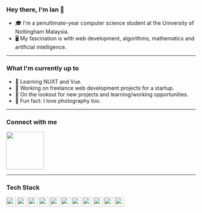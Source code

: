 ### Hey there, I'm Ian 👋

- 🎓 I'm a penultimate-year computer science student at the University of Nottingham Malaysia.
- 🖥️ My fascination is with web development, algorithms, mathematics and artificial intelligence.

---

### What I'm currently up to

- 🌱 Learning NUXT and Vue.
- 📌 Working on freelance web development projects for a startup.
- 💎 On the lookout for new projects and learning/working opportunities.
- 📸 Fun fact: I love photography too.

---

### Connect with me

<a href="https://www.instagram.com/ianczm/"><img width="100px" src="https://img.shields.io/badge/Instagram-E4405F?style=for-the-badge&logo=instagram&logoColor=white" /></a>


---

### Tech Stack

<img width="25px" src="https://cdn.jsdelivr.net/gh/devicons/devicon/icons/nuxtjs/nuxtjs-original.svg" />
<img width="25px" src="https://cdn.jsdelivr.net/gh/devicons/devicon/icons/vuejs/vuejs-original.svg" />
<img width="25px" src="https://cdn.jsdelivr.net/gh/devicons/devicon/icons/html5/html5-original.svg" />
<img width="25px" src="https://cdn.jsdelivr.net/gh/devicons/devicon/icons/css3/css3-original.svg" />
<img width="25px" src="https://cdn.jsdelivr.net/gh/devicons/devicon/icons/sass/sass-original.svg" />
<img width="25px" src="https://cdn.jsdelivr.net/gh/devicons/devicon/icons/javascript/javascript-original.svg" />
<img width="25px" src="https://cdn.jsdelivr.net/gh/devicons/devicon/icons/typescript/typescript-original.svg" />
<img width="25px" src="https://cdn.jsdelivr.net/gh/devicons/devicon/icons/java/java-original.svg" />
<img width="25px" src="https://cdn.jsdelivr.net/gh/devicons/devicon/icons/c/c-original.svg" />
<img width="25px" src="https://cdn.jsdelivr.net/gh/devicons/devicon/icons/php/php-plain.svg" />
<img width="25px" src="https://cdn.jsdelivr.net/gh/devicons/devicon/icons/firebase/firebase-plain.svg" />

<!--
**ianczm/ianczm** is a ✨ _special_ ✨ repository because its `README.md` (this file) appears on your GitHub profile.

Here are some ideas to get you started:

- 🔭 I’m currently working on ...
- 🌱 I’m currently learning ...
- 👯 I’m looking to collaborate on ...
- 🤔 I’m looking for help with ...
- 💬 Ask me about ...
- 📫 How to reach me: ...
- 😄 Pronouns: ...
- ⚡ Fun fact: ...
-->
